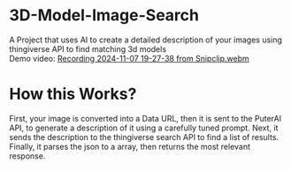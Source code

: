 # 3D-Model-Image-Search
A Project that uses AI to create a detailed description of your images using thingiverse API to find matching 3d models <br>
Demo video: [Recording 2024-11-07 19-27-38 from Snipclip.webm](https://github.com/user-attachments/assets/cd1fc43c-0af4-4d1a-8e13-1d7d072bd301)
# How this Works?
First, your image is converted into a Data URL, then it is sent to the PuterAI API, to generate a description of it using a carefully tuned prompt.
Next, it sends the description to the thingiverse search API to find a list of results.
Finally, it parses the json to a array, then returns the most relevant response.
